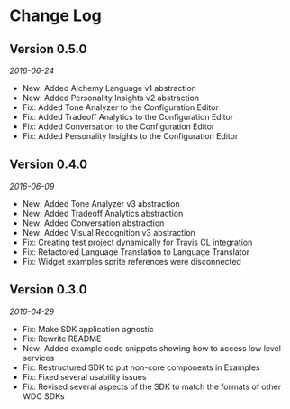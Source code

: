 Change Log
==========
## Version 0.5.0

_2016-06-24_

 * New: Added Alchemy Language v1 abstraction
 * New: Added Personality Insights v2 abstraction
 * Fix: Added Tone Analyzer to the Configuration Editor
 * Fix: Added Tradeoff Analytics to the Configuration Editor
 * Fix: Added Conversation to the Configuration Editor
 * Fix: Added Personality Insights to the Configuration Editor

## Version 0.4.0

_2016-06-09_

 * New: Added Tone Analyzer v3 abstraction
 * New: Added Tradeoff Analytics abstraction
 * New: Added Conversation abstraction
 * New: Added Visual Recognition v3 abstraction
 * Fix: Creating test project dynamically for Travis CL integration
 * Fix: Refactored Language Translation to Language Translator
 * Fix: Widget examples sprite references were disconnected

## Version 0.3.0

_2016-04-29_

 * Fix: Make SDK application agnostic
 * Fix: Rewrite README
 * New: Added example code snippets showing how to access low level services
 * Fix: Restructured SDK to put non-core components in Examples
 * Fix: Fixed several usability issues
 * Fix: Revised several aspects of the SDK to match the formats of other WDC SDKs
